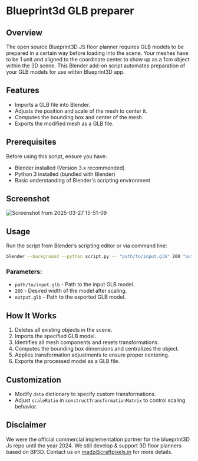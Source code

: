 # Blueprint3d GLB preparer

## Overview
The open source Blueprint3D JS floor planner requires GLB models to be prepared in a certain way before loading into the scene. Your meshes have to be 1 unit and aligned to the coordinate center to show up as a 1cm object within the 3D scene. This Blender add-on script automates preparation of your GLB models for use within Blueprint3D app.

## Features
- Imports a GLB file into Blender.
- Adjusts the position and scale of the mesh to center it.
- Computes the bounding box and center of the mesh.
- Exports the modified mesh as a GLB file.

## Prerequisites
Before using this script, ensure you have:
- Blender installed (Version 3.x  recommended)
- Python 3 installed (bundled with Blender)
- Basic understanding of Blender's scripting environment

## Screenshot
![Screenshot from 2025-03-27 15-51-09](https://github.com/user-attachments/assets/b4df9356-a05e-43e6-9dca-f0051c8682ef)


## Usage
Run the script from Blender’s scripting editor or via command line:
```sh
blender --background --python script.py -- "path/to/input.glb" 200 "output.glb"
```
### Parameters:
- `path/to/input.glb` - Path to the input GLB model.
- `200` - Desired width of the model after scaling.
- `output.glb` - Path to the exported GLB model.

## How It Works
1. Deletes all existing objects in the scene.
2. Imports the specified GLB model.
3. Identifies all mesh components and resets transformations.
4. Computes the bounding box dimensions and centralizes the object.
5. Applies transformation adjustments to ensure proper centering.
6. Exports the processed model as a GLB file.

## Customization
- Modify `data` dictionary to specify custom transformations.
- Adjust `scaleRatio` in `constructTransformationMatrix` to control scaling behavior.


## Disclaimer
We were the official commercial implementation partner for the blueprint3D Js repo until the year 2024. We still develop & support 3D floor planners based on BP3D. Contact us on madz@craftpixels.in for more details.
